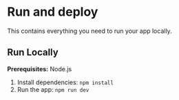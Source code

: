 # Run and deploy 

This contains everything you need to run your app locally.

## Run Locally

**Prerequisites:**  Node.js


1. Install dependencies:
   `npm install`
2.  Run the app:
   `npm run dev`
